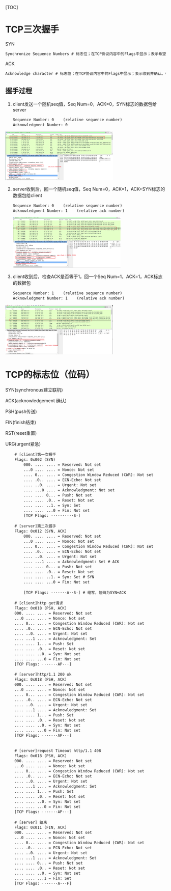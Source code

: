 [TOC]



# TCP三次握手

SYN

```cmd
Synchronize Sequence Numbers # 标志位；在TCP协议内容中的Flags中显示；表示希望建立联机；同步序列编号
```

ACK

``` cmd
Acknowledge character # 标志位；在TCP协议内容中的Flags中显示；表示收到并确认。确认字符，表示接受到的字符无错误。

```

## 握手过程

1. client发送一个随机seq值，Seq Num=0，ACK=0，SYN标志的数据包给server

   ```text
   Sequence Number: 0    (relative sequence number)  
   Acknowledgment Number: 0
   ```
<img src="./md_img/tcp-hand1.png" style="zoom: 33%;" />

   

2. server收到后，回一个随机seq值，Seq Num=0，ACK=1，ACK+SYN标志的数据包给client

   ```text
   Sequence Number: 0    (relative sequence number)  
   Acknowledgment Number: 1    (relative ack number)
   ```
   
   <img src="./md_img/tcp-hand2.png" style="zoom: 33%;" />
   
3. client收到后，检查ACK是否等于1，回一个Seq Num=1，ACK=1，ACK标志的数据包

   ```text
   Sequence Number: 1    (relative sequence number)  
   Acknowledgment Number: 1    (relative ack number)
   ```

<img src="./md_img/tcp-hand3.png" style="zoom: 33%;" />




# TCP的标志位（位码）

SYN(synchronous建立联机)

ACK(acknowledgement 确认)

PSH(push传送)

FIN(finish结束)

RST(reset重置)

 URG(urgent紧急)

```text
    # [client]第一次握手
    Flags: 0x002 (SYN)
        000. .... .... = Reserved: Not set
        ...0 .... .... = Nonce: Not set
        .... 0... .... = Congestion Window Reduced (CWR): Not set
        .... .0.. .... = ECN-Echo: Not set
        .... ..0. .... = Urgent: Not set
        .... ...0 .... = Acknowledgment: Not set
        .... .... 0... = Push: Not set
        .... .... .0.. = Reset: Not set
        .... .... ..1. = Syn: Set
        .... .... ...0 = Fin: Not set
        [TCP Flags: ··········S·]
        
    # [server]第二次握手    
    Flags: 0x012 (SYN, ACK)
        000. .... .... = Reserved: Not set
        ...0 .... .... = Nonce: Not set
        .... 0... .... = Congestion Window Reduced (CWR): Not set
        .... .0.. .... = ECN-Echo: Not set
        .... ..0. .... = Urgent: Not set
        .... ...1 .... = Acknowledgment: Set # ACK
        .... .... 0... = Push: Not set
        .... .... .0.. = Reset: Not set
        .... .... ..1. = Syn: Set # SYN
        .... .... ...0 = Fin: Not set

        [TCP Flags: ·······A··S·] # 缩写，位码为SYN+ACK
    
    # [client]http get请求
    Flags: 0x018 (PSH, ACK)
    000. .... .... = Reserved: Not set
    ...0 .... .... = Nonce: Not set
    .... 0... .... = Congestion Window Reduced (CWR): Not set
    .... .0.. .... = ECN-Echo: Not set
    .... ..0. .... = Urgent: Not set
    .... ...1 .... = Acknowledgment: Set
    .... .... 1... = Push: Set
    .... .... .0.. = Reset: Not set
    .... .... ..0. = Syn: Not set
    .... .... ...0 = Fin: Not set
    [TCP Flags: ·······AP···]
    
    # [server]http/1.1 200 ok 
    Flags: 0x018 (PSH, ACK)
    000. .... .... = Reserved: Not set
    ...0 .... .... = Nonce: Not set
    .... 0... .... = Congestion Window Reduced (CWR): Not set
    .... .0.. .... = ECN-Echo: Not set
    .... ..0. .... = Urgent: Not set
    .... ...1 .... = Acknowledgment: Set
    .... .... 1... = Push: Set
    .... .... .0.. = Reset: Not set
    .... .... ..0. = Syn: Not set
    .... .... ...0 = Fin: Not set
    [TCP Flags: ·······AP···]


	# [server]request Timeout http/1.1 408
	Flags: 0x018 (PSH, ACK)
    000. .... .... = Reserved: Not set
    ...0 .... .... = Nonce: Not set
    .... 0... .... = Congestion Window Reduced (CWR): Not set
    .... .0.. .... = ECN-Echo: Not set
    .... ..0. .... = Urgent: Not set
    .... ...1 .... = Acknowledgment: Set
    .... .... 1... = Push: Set
    .... .... .0.. = Reset: Not set
    .... .... ..0. = Syn: Not set
    .... .... ...0 = Fin: Not set
    [TCP Flags: ·······AP···]
	
	# [server] 结束
	Flags: 0x011 (FIN, ACK)
    000. .... .... = Reserved: Not set
    ...0 .... .... = Nonce: Not set
    .... 0... .... = Congestion Window Reduced (CWR): Not set
    .... .0.. .... = ECN-Echo: Not set
    .... ..0. .... = Urgent: Not set
    .... ...1 .... = Acknowledgment: Set
    .... .... 0... = Push: Not set
    .... .... .0.. = Reset: Not set
    .... .... ..0. = Syn: Not set
    .... .... ...1 = Fin: Set
    [TCP Flags: ·······A···F]

```

